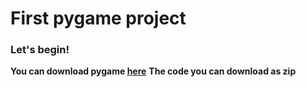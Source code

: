 # First pygame project
### Let's begin!
 **You can download pygame [here](http://www.pygame.org/download.shtml)**
 **The code you can download as zip**
